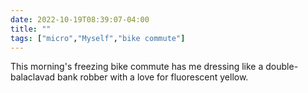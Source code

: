---date: 2022-10-19T08:39:07-04:00title: ""tags: ["micro","Myself","bike commute"]---This morning's freezing bike commute has me dressing like a double-balaclavad bank robber with a love for fluorescent yellow.